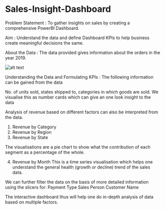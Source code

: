 # Sales-Insight-Dashboard
Problem Statement : To gather insights on sales by creating a comprehensive PowerBI Dashboard.

Aim : Understand the data and define Dashboard KPIs to help business create meaningful decisions the same.

About the Data : The data provided gives information about the orders in the year 2019.

![alt text](https://github.com/colada13/Sales-Insight-Dashboard.git/main/data.png?raw=true)

Understanding the Data and Formulating KPIs :
The following information can be gained from the data

No. of units sold, states shipped to, categories in which goods are sold.
We visualise this as number cards which can give an one look insight to the data

Analysis of revenue based on different factors can also be interpreted from the data. 
1. Revenue by Category
2. Revenue by Region
3. Revenue by State 

The visualisations are a pie chart to show what the contribution of each segment as a percentage of the whole.

4. Revenue by Month
This is a time series visualisation which helps one understand the general health (growth or decline) trend of the sales data.

We can further filter the data on the basis of more detailed information using the slicers for:
Payment Type 
Sales Person
Customer Name

The interactive dashboard thus will help one do in-depth analysis of data based on multiple factors.
